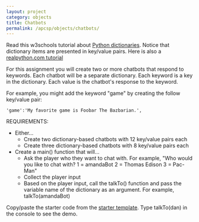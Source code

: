 ```yaml
---
layout: project
category: objects
title: Chatbots
permalink: /apcsp/objects/chatbots/
---
```

Read this w3schools tutorial about [Python dictionaries](https://www.w3schools.com/python/python_dictionaries.asp). Notice that dictionary items are presented in key/value pairs. Here is also a [realpython.com tutorial](https://realpython.com/python-dicts/)

For this assignment you will create two or more chatbots that respond to keywords. Each chatbot will be a separate dictionary. Each keyword is a key in the dictionary. Each value is the chatbot's response to the keyword.

For example, you might add the keyword "game" by creating the follow key/value pair:
```
'game':'My favorite game is Foobar The Bazbarian.',
```

REQUIREMENTS:
  - Either...
    - Create two dictionary-based chatbots with 12 key/value pairs each
    - Create three dictionary-based chatbots with 8 key/value pairs each
  - Create a main() function that will...
    - Ask the player who they want to chat with. For example, "Who would you like to chat with? 1 = amandaBot 2 = Thomas Edison 3 = Pac-Man"
    - Collect the player input
    - Based on the player input, call the talkTo() function and pass the variable name of the dictionary as an argument. For example, talkTo(amandaBot)

Copy/paste the starter code from the [starter template](https://repl.it/@JustinRiley1/Chatbot-starter-template). Type talkTo(dan) in the console to see the demo.
